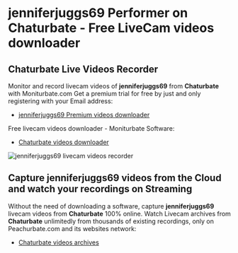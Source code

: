 # jenniferjuggs69 Performer on Chaturbate - Free LiveCam videos downloader

## Chaturbate Live Videos Recorder

Monitor and record livecam videos of **jenniferjuggs69** from **Chaturbate** with Moniturbate.com
Get a premium trial for free by just and only registering with your Email address:
* [jenniferjuggs69 Premium videos downloader](https://moniturbate.com/request-demo-licence-key.html)

Free livecam videos downloader - Moniturbate Software:
* [Chaturbate videos downloader](https://moniturbate.com/moniturbate-download-software.html)

![jenniferjuggs69 livecam videos recorder](https://peachurnet.com/templates/moniturbate-software.png)


## Capture jenniferjuggs69 videos from the Cloud and watch your recordings on Streaming

Without the need of downloading a software, capture **jenniferjuggs69** livecam videos from **Chaturbate** 100% online.
Watch Livecam archives from **Chaturbate** unlimitedly from thousands of existing recordings, only on Peachurbate.com and its websites network:
* [Chaturbate videos archives](https://peachurnet.com/)